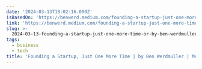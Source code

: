 ```yaml
---
date: '2024-03-13T18:02:16.000Z'
isBasedOn: 'https://benwerd.medium.com/founding-a-startup-just-one-more-time-37f7a4b9b22e'
link: 'https://benwerd.medium.com/founding-a-startup-just-one-more-time-37f7a4b9b22e'
slug: >-
  2024-03-13-founding-a-startup-just-one-more-time-or-by-ben-werdmuller-or-medium
tags:
  - business
  - tech
title: 'Founding a Startup, Just One More Time | by Ben Werdmuller | Medium'
---
```



